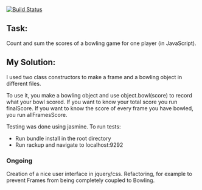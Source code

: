[![Build Status](https://travis-ci.org/GJMcGowan/bowling_challenge.svg?branch=master)](https://travis-ci.org/makersacademy/bowling_challenge)

Task: 
-----

Count and sum the scores of a bowling game for one player (in JavaScript).

My Solution: 
-----

I used two class constructors to make a frame and a bowling object in different files.

To use it, you make a bowling object and use object.bowl(score) to record what your bowl scored. If you want to know your total score you run finalScore. If you want to know the score of every frame you have bowled, you run allFramesScore.

Testing was done using jasmine. To run tests:
  * Run bundle install in the root directory
  * Run rackup and navigate to localhost:9292

### Ongoing

Creation of a nice user interface in jquery/css.
Refactoring, for example to prevent Frames from being completely coupled to Bowling.